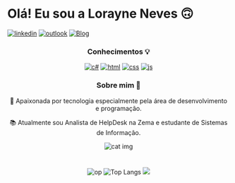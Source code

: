 # Olá! Eu sou a Lorayne Neves 🙃
[![linkedin](https://img.shields.io/badge/LinkedIn-0077B5?style=for-the-badge&logo=linkedin&logoColor=white)](https://linkedin.com/in/lorayne-neves)
[![outlook](https://img.shields.io/badge/Microsoft_Outlook-0078D4?style=for-the-badge&logo=microsoft-outlook&logoColor=white)](mailto:lorayne3.8neves@outlook.com?subject=Questions)
[![Blog](https://img.shields.io/badge/website-000000?style=for-the-badge&logo=About.me&logoColor=white)]()
<div align="center">

### Conhecimentos 💡
[![c#](https://img.shields.io/badge/C%23-239120?style=for-the-badge&logo=c-sharp&logoColor=white)](https://github.com/LorayneNeves/RevisaoCriandoAPIs)
[![html](https://img.shields.io/badge/HTML5-E34F26?style=for-the-badge&logo=html5&logoColor=white)](https://github.com/LorayneNeves/Portifolio/tree/main)
[![css](https://img.shields.io/badge/CSS3-1572B6?style=for-the-badge&logo=css3&logoColor=white)](https://github.com/LorayneNeves/Portifolio/tree/main)
[![js](https://img.shields.io/badge/JavaScript-323330?style=for-the-badge&logo=javascript&logoColor=F7DF1E)](https://github.com/LorayneNeves/Portifolio/tree/main)
  
### Sobre mim 🧩
🤖 Apaixonada por tecnologia especialmente pela área de desenvolvimento e programação.

📚 Atualmente sou Analista de HelpDesk na Zema e estudante de Sistemas de Informação.
</div>
<div align="center">
  
![cat img](https://media1.giphy.com/media/5WILqPq29TyIkVCSej/giphy.gif?cid=ecf05e47ql47n0x7z6ee5a0u26uakdb4lhrlq68y8qcqcvfv&ep=v1_gifs_search&rid=giphy.gif&ct=g)

</div>

#
<div align="center">
  
![op](https://github-profile-summary-cards.vercel.app/api/cards/stats?username=LorayneNeves&theme=dracula)
![Top Langs](https://github-readme-stats.vercel.app/api/top-langs/?username=LorayneNeves&size_weight=0.50&count_weight=0.100&theme=dracula)
  <a href="https://github.com/vn7n24fzkq/github-profile-summary-cards">
    <img src="https://github-profile-summary-cards.vercel.app/api/cards/profile-details?username=LorayneNeves&theme=dracula" />
  </a>
  </a>
</div>
